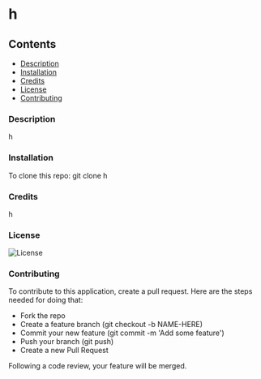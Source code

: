 
  # h

  ## Contents

  - [Description](#description)
  - [Installation](#installation)
  - [Credits](#credits)
  - [License](#license)
  - [Contributing](#contributing)

  ### Description
  h

  ### Installation
  To clone this repo:
  git clone h

  ### Credits
  h

  ### License
  ![License](https://img.shields.io/badge/license-MIT-blue.svg)

  ### Contributing
  To contribute to this application, create a pull request.
  Here are the steps needed for doing that:
  - Fork the repo
  - Create a feature branch (git checkout -b NAME-HERE)
  - Commit your new feature (git commit -m 'Add some feature')
  - Push your branch (git push)
  - Create a new Pull Request

  Following a code review, your feature will be merged.
